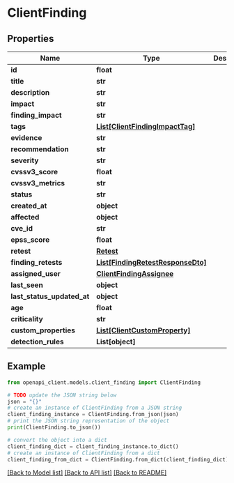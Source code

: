 # ClientFinding


## Properties

Name | Type | Description | Notes
------------ | ------------- | ------------- | -------------
**id** | **float** |  | 
**title** | **str** |  | 
**description** | **str** |  | 
**impact** | **str** |  | 
**finding_impact** | **str** |  | 
**tags** | [**List[ClientFindingImpactTag]**](ClientFindingImpactTag.md) |  | 
**evidence** | **str** |  | 
**recommendation** | **str** |  | 
**severity** | **str** |  | 
**cvssv3_score** | **float** |  | 
**cvssv3_metrics** | **str** |  | 
**status** | **str** |  | 
**created_at** | **object** |  | 
**affected** | **object** |  | 
**cve_id** | **str** |  | [optional] 
**epss_score** | **float** |  | [optional] 
**retest** | [**Retest**](Retest.md) |  | [optional] 
**finding_retests** | [**List[FindingRetestResponseDto]**](FindingRetestResponseDto.md) |  | 
**assigned_user** | [**ClientFindingAssignee**](ClientFindingAssignee.md) |  | 
**last_seen** | **object** |  | [optional] 
**last_status_updated_at** | **object** |  | 
**age** | **float** |  | 
**criticality** | **str** |  | 
**custom_properties** | [**List[ClientCustomProperty]**](ClientCustomProperty.md) |  | 
**detection_rules** | **List[object]** |  | 

## Example

```python
from openapi_client.models.client_finding import ClientFinding

# TODO update the JSON string below
json = "{}"
# create an instance of ClientFinding from a JSON string
client_finding_instance = ClientFinding.from_json(json)
# print the JSON string representation of the object
print(ClientFinding.to_json())

# convert the object into a dict
client_finding_dict = client_finding_instance.to_dict()
# create an instance of ClientFinding from a dict
client_finding_from_dict = ClientFinding.from_dict(client_finding_dict)
```
[[Back to Model list]](../README.md#documentation-for-models) [[Back to API list]](../README.md#documentation-for-api-endpoints) [[Back to README]](../README.md)


